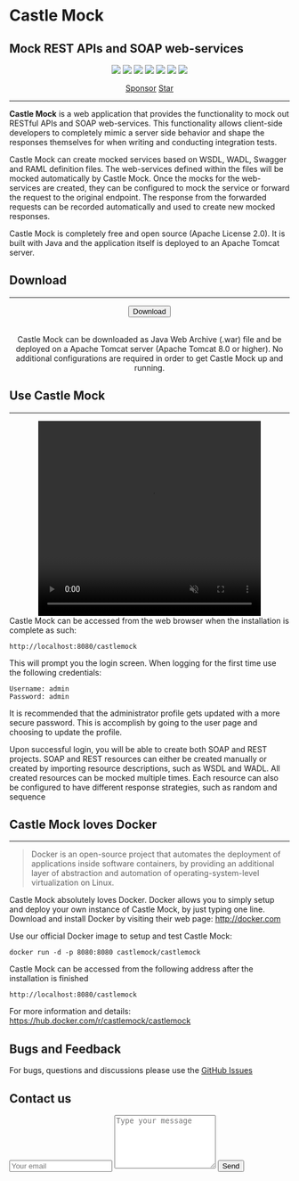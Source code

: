 # Castle Mock
## Mock REST APIs and SOAP web-services

<p align="center">
    <a href="https://travis-ci.org/castlemock/castlemock"><img src="https://travis-ci.org/castlemock/castlemock.svg?branch=master"></a>
    <a href="https://snyk.io/test/github/castlemock/castlemock"><img src="https://snyk.io/test/github/castlemock/castlemock/badge.svg"></a>
    <a href="https://codecov.io/github/castlemock/castlemock"><img src="https://img.shields.io/codecov/c/github/castlemock/castlemock/master.svg"></a>
    <a href="https://github.com/castlemock/castlemock/releases"><img src="https://img.shields.io/github/release/castlemock/castlemock.svg"></a>
    <a href="LICENSE"><img src="https://img.shields.io/badge/license-Apache%202-blue.svg"></a>
    <img src="https://img.shields.io/badge/platforms-Linux%C2%A0%7C%C2%A0macOS%20%7C%20Windows-blue">
    <a href="https://hub.docker.com/r/castlemock/castlemock/"><img src="https://img.shields.io/docker/pulls/castlemock/castlemock.svg"></a>
</p>

<p align="center">
<a class="github-button" href="https://github.com/sponsors/castlemock" data-icon="octicon-heart" data-size="large" aria-label="Sponsor @castlemock on GitHub">Sponsor</a>
<a class="github-button" href="https://github.com/castlemock/castlemock" data-icon="octicon-star" data-size="large" data-show-count="true" aria-label="Star castlemock/castlemock on GitHub">Star</a>

</p>

----

**Castle Mock** is a web application that provides the functionality to mock out RESTful APIs and SOAP web-services. This functionality allows client-side developers to completely mimic a server side behavior and shape the responses themselves for when writing and conducting integration tests.

Castle Mock can create mocked services based on WSDL, WADL, Swagger and RAML definition files. The web-services defined within the files will be mocked automatically by Castle Mock. Once the mocks for the web-services are created, they can be configured to mock the service or forward the request to the original endpoint. The response from the forwarded requests can be recorded automatically and used to create new mocked responses.

Castle Mock is completely free and open source (Apache License 2.0). It is built with Java and the application itself is deployed to an Apache Tomcat server.


## Download
----

<center>
<div>
<a href="https://github.com/castlemock/castlemock/releases/latest/download/castlemock.war"><button class="btn"><i class="fa fa-download"></i> Download</button></a>
</div>
<br/>

Castle Mock can be downloaded as Java Web Archive (.war) file and be deployed on a Apache Tomcat server (Apache Tomcat 8.0 or higher).  No additional configurations are required in order to get Castle Mock up and running.
</center>

## Use Castle Mock
----
<center>
<video width="400" height="350" loop autoplay muted>
  <source src="assets/video/preview.m4v" type="video/mp4">
</video>
</center>
Castle Mock can be accessed from the web browser when the installation is complete as such:

	http://localhost:8080/castlemock

This will prompt you the login screen. When logging for the first time use the following credentials:
	
	Username: admin 
	Password: admin

It is recommended that the administrator profile gets updated with a more secure password. This is accomplish by going to the user page and choosing to update the profile.

Upon successful login, you will be able to create both SOAP and REST projects. SOAP and REST resources can either be created manually or created by importing resource descriptions, such as WSDL and WADL. All created resources can be mocked multiple times. Each resource can also be configured to have different response strategies, such as random and sequence

## Castle Mock loves Docker
----

> Docker is an open-source project that automates the deployment of applications inside software containers, by providing an additional layer of abstraction and automation of operating-system-level virtualization on Linux.

Castle Mock absolutely loves Docker. Docker allows you to simply setup and deploy your own instance of Castle Mock, by just typing one line. Download and install Docker by visiting their web page: http://docker.com

Use our official Docker image to setup and test Castle Mock:

	docker run -d -p 8080:8080 castlemock/castlemock

Castle Mock can be accessed from the following address after the installation is finished

	http://localhost:8080/castlemock

For more information and details: <a href="https://hub.docker.com/r/castlemock/castlemock">https://hub.docker.com/r/castlemock/castlemock</a>

## Bugs and Feedback

For bugs, questions and discussions please use the [GitHub Issues](https://github.com/castlemock/castlemock/issues)

## Contact us

<div class="contact-form">
	<form action="https://formspree.io/myyndppk" method="POST">
		<input type="hidden" name="_subject" value="Contact request from personal website" />
		 <input type="email" name="_replyto" placeholder="Your email" required>
		 <textarea name="message" placeholder="Type your message" rows="6" required></textarea>
		 <button type="submit" class="btn">Send</button>
	</form>
</div>
